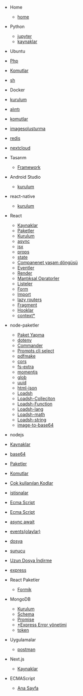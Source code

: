 - Home
  - [home]()
- Python
  - [jupyter](python/jupyter.md)
  - [kaynaklar](python/kaynaklar.md)
- Ubuntu
 - [Php](ubuntu/php.md)
 - [Komutlar](ubuntu/komutlar.md)
 - [sh](ubuntu/sh.md)
- Docker
 - [kurulum](docker/kurulum.md)
 - [alıntı](docker/alinti.md)
 - [komutlar](docker/komutlar.md)
 - [imagesolusturma](docker/imagesolusturma.md)
 - [redis](docker/redis.md)
 - [nextcloud](docker/nextcloud.md)
- Tasarım
  - [Framework](tasarim/framework.md)
- Android Studio
  - [kurulum](android/kurulum.md)
- react-native
  - [kurulum](react-native/kurulum.md)
- React
  - [Kaynaklar](react/kaynaklar.md)
  - [Paketler](react/paketler.md)
  - [Kurulum](react/kurulum.md)
  - [async](react/async.md)
  - [jsx](react/jsx.md)
  - [props](react/probs.md)
  - [state](react/state.md)
  - [Companenet yaşam döngüsü](react/companentyasamdongusu.md)
  - [Eventler](react/eventler.md)
  - [Render](react/render.md)
  - [Mantıksal Opratorler](react/mantiksaloparatorlar.md)
  - [Listeler](react/listeler.md)
  - [Form](react/form.md)
  - [Import](react/import.md)
  - [lazy routers](react/routes.md)
  - [Fragment](react/fragment.md)
  - [Hooklar](react/hook.md)
  - [context*](react/context.md)


- node-paketler
  - [Paket Yapma](node-paketler/paket-yapma.md)
  - [dotenv](node-paketler/dotenv.md)
  - [Commander](node-paketler/commander.md)
  - [Prompts cli select](node-paketler/prompts.md)
  - [pdfmake](node-paketler/pdfmake.md)
  - [cors](node-paketler/cors.md)
  - [fs-extra](node-paketler/fs-extra.md)
  - [momentjs](node-paketler/momentjs.md)
  - [glob](node-paketler/glob.md)
  - [uuid](node-paketler/uuid.md)
  - [html-json](node-paketler/html-json.md)
  - [Loadsh](node-paketler/lodash.md)
  - [Loadsh-Colleciton](node-paketler/lodash-collection.md)
  - [Loadsh-Function](node-paketler/lodash-function.md)
  - [Loadsh-lang](node-paketler/lodash-lang.md)
  - [Loadsh-math](node-paketler/lodash-math.md)
  - [Loadsh-string](node-paketler/lodash-string.md)
  - [image-to-base64](node-paketler/image-to-base64.md)


- nodejs
 - [Kaynaklar](nodejs/kaynaklar.md)
 - [base64](nodejs/base64.md)
 - [Paketler](nodejs/paketler.md)
 - [Komutlar](nodejs/komutlar.md)
 - [Çok kullanılan Kodlar](nodejs/pratikKodlar.md)
 - [istisnalar](nodejs/istisnalar.md)
 - [Ecma Script](nodejs/ecmaScript.md)
 - [Ecma Script](nodejs/function.md)
 - [async await](nodejs/asyncAwait.md)
 - [events(olaylar)](nodejs/events.md)
 - [dosya](nodejs/dosya.md)
 - [sunucu](nodejs/sunucu.md)
 - [Uzun Dosya İndirme](nodejs/uzundosyaindirme.md)
 - [express](nodejs/express.md)



- React Paketler
  - [Formik](formik/anasayfa.md)

- MongoDB
  - [Kurulum](MongoDB/kurulum.md)
  - [Schema](MongoDB/schema.md)
  - [Promise](MongoDB/promise.md)
  - [*Express Error yönetimi](MongoDB/expressError.md)
  - [token](MongoDB/token.md)

- Uygulamalar
  - [postman](uygulamalar/postman.md)

- Next.js
  - [Kaynaklar](nextjs/kaynaklar.md)

- ECMAScript
  - [Ana Sayfa](ecmascript/anasayfa.md)
